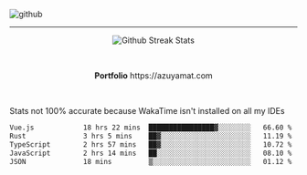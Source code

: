 ![github](https://media.discordapp.net/attachments/881363147364118528/1142610121697021952/background.png?width=1000&height=300)<br>
___
<p align="center">
  <img alt="Github Streak Stats" src="https://streak-stats.demolab.com?user=Azuyamat&theme=transparent&hide_border=true"/>
</p><br>
<p align="center">
      <strong>Portfolio</strong> https://azuyamat.com
</p><br>

Stats not 100% accurate because WakaTime isn't installed on all my IDEs
<!--START_SECTION:waka-->

```txt
Vue.js            18 hrs 22 mins  ████████████████▓░░░░░░░░   66.60 %
Rust              3 hrs 5 mins    ██▓░░░░░░░░░░░░░░░░░░░░░░   11.19 %
TypeScript        2 hrs 57 mins   ██▓░░░░░░░░░░░░░░░░░░░░░░   10.72 %
JavaScript        2 hrs 14 mins   ██░░░░░░░░░░░░░░░░░░░░░░░   08.10 %
JSON              18 mins         ▒░░░░░░░░░░░░░░░░░░░░░░░░   01.12 %
```

<!--END_SECTION:waka-->
